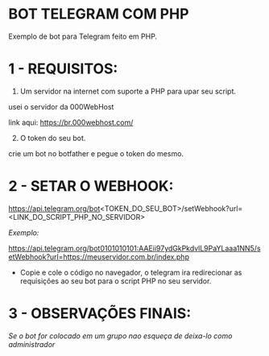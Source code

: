 # BOT TELEGRAM COM PHP

Exemplo de bot para Telegram feito em PHP.

# 1 - REQUISITOS:

1. Um servidor na internet com suporte a PHP para upar seu script.

usei o servidor da 000WebHost

link aqui: https://br.000webhost.com/

2. O token do seu bot.

crie um bot no botfather e pegue o token do mesmo.

# 2 - SETAR O WEBHOOK:

https://api.telegram.org/bot<TOKEN_DO_SEU_BOT>/setWebhook?url=<LINK_DO_SCRIPT_PHP_NO_SERVIDOR>

<i>Exemplo:</i>

https://api.telegram.org/bot0101010101:AAEii97ydGkPkdvlL9PaYLaaa1NN5/setWebhook?url=https://meuservidor.com.br/index.php

- Copie e cole o código no navegador, o telegram ira redirecionar as requisições ao seu bot para o script PHP no seu servidor.

# 3 - OBSERVAÇÕES FINAIS:


<i>Se o bot for colocado em um grupo nao esqueça de deixa-lo como administrador</i>

